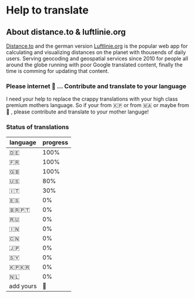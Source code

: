 # Help to translate

## About distance.to & luftlinie.org

[Distance.to](http://www.distance.to) and the german version [Luftlinie.org](https://www.luftlinie.org) is the popular web app for calculating and visualizing distances on the planet with thousends of daily users. Serving geocoding and geospatial services since 2010 for people all around the globe running with poor Google translated content, finally the time is comming for updating that content.

### Please internet 🙏 ... Contribute and translate to your language

I need your help to replace the crappy translations with your high class premium mothers language. So if your from 🇰🇵 or from 🇲🇦 or maybe from 🏁 , please contribute and translate to your mother languge!

### Status of translations
language  | progress
--------- | -----
🇩🇪 | 100%
🇫🇷 | 100%
🇬🇧 | 100%
🇺🇸 | 80%
🇮🇹 | 30%
🇪🇸 | 0%
🇧🇷🇵🇹 | 0%
🇷🇺 | 0%
🇮🇳 | 0%
🇨🇳 | 0%
🇯🇵 | 0%
🇸🇾 | 0%
🇰🇵🇰🇷 | 0%
🇳🇱 | 0%
add yours | 💋
